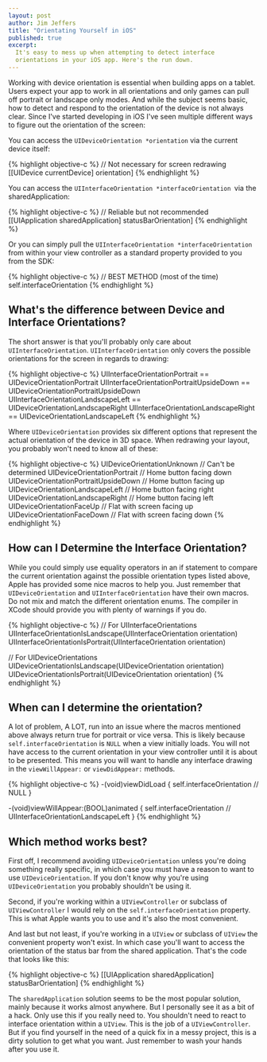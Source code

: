 ```yaml
---
layout: post
author: Jim Jeffers
title: "Orientating Yourself in iOS"
published: true
excerpt:
  It's easy to mess up when attempting to detect interface
  orientations in your iOS app. Here's the run down.
---
```


Working with device orientation is essential when building apps on a tablet. Users expect your app to work in all orientations and only games can pull off portrait or landscape only modes. And while the subject seems basic, how to detect and respond to the orientation of the device is not always clear. Since I've started developing in iOS I've seen multiple different ways to figure out the orientation of the screen:

You can access the `UIDeviceOrientation *orientation` via the current device itself:

{% highlight objective-c %}
// Not necessary for screen redrawing
[[UIDevice currentDevice] orientation]
{% endhighlight %}

You can access the `UIInterfaceOrientation *interfaceOrientation `via the sharedApplication:

{% highlight objective-c %}
// Reliable but not recommended
[[UIApplication sharedApplication] statusBarOrientation]
{% endhighlight %}

Or you can simply pull the `UIInterfaceOrientation *interfaceOrientation` from within your view controller as a standard property provided to you from the SDK:

{% highlight objective-c %}
// BEST METHOD (most of the time)
self.interfaceOrientation
{% endhighlight %}

## What's the difference between Device and Interface Orientations?

The short answer is that you'll probably only care about `UIInterfaceOrientation`. `UIInterfaceOrientation` only covers the possible orientations for the screen in regards to drawing:

{% highlight objective-c %}
UIInterfaceOrientationPortrait == UIDeviceOrientationPortrait
UIInterfaceOrientationPortraitUpsideDown == UIDeviceOrientationPortraitUpsideDown
UIInterfaceOrientationLandscapeLeft == UIDeviceOrientationLandscapeRight
UIInterfaceOrientationLandscapeRight == UIDeviceOrientationLandscapeLeft
{% endhighlight %}

Where `UIDeviceOrientation` provides six different options that represent the actual orientation of the device in 3D space. When redrawing your layout, you probably won't need to know all of these:

{% highlight objective-c %}
UIDeviceOrientationUnknown                    // Can't be determined
UIDeviceOrientationPortrait                   // Home button facing down
UIDeviceOrientationPortraitUpsideDown         // Home button facing up
UIDeviceOrientationLandscapeLeft              // Home button facing right
UIDeviceOrientationLandscapeRight             // Home button facing left
UIDeviceOrientationFaceUp                     // Flat with screen facing up
UIDeviceOrientationFaceDown                   // Flat with screen facing down
{% endhighlight %}

## How can I Determine the Interface Orientation?

While you could simply use equality operators in an if statement to compare the current orientation against the possible orientation types listed above, Apple has provided some nice macros to help you. Just remember that `UIDeviceOrientation` and `UIInterfaceOrientation` have their own macros. Do not mix and match the different orientation enums. The compiler in XCode should provide you with plenty of warnings if you do.

{% highlight objective-c %}
// For UIInterfaceOrientations
UIInterfaceOrientationIsLandscape(UIInterfaceOrientation orientation)
UIInterfaceOrientationIsPortrait(UIInterfaceOrientation orientation)

// For UIDeviceOrientations
UIDeviceOrientationIsLandscape(UIDeviceOrientation orientation)
UIDeviceOrientationIsPortrait(UIDeviceOrientation orientation)
{% endhighlight %}

## When can I determine the orientation?

A lot of problem, A LOT, run into an issue where the macros mentioned above always return true for portrait or vice versa. This is likely because `self.interfaceOrientation` is `NULL` when a view initially loads. You will not have access to the current orientation in your view controller until it is about to be presented. This means you will want to handle any interface drawing in the `viewWillAppear:` or `viewDidAppear:` methods.

{% highlight objective-c %}
-(void)viewDidLoad {
  self.interfaceOrientation // NULL
}

-(void)viewWillAppear:(BOOL)animated {
  self.interfaceOrientation // UIInterfaceOrientationLandscapeLeft
}
{% endhighlight %}

## Which method works best?

First off, I recommend avoiding `UIDeviceOrientation` unless you're doing something really specific, in which case you must have a reason to want to use `UIDeviceOrientation`. If you don't know why you're using `UIDeviceOrientation` you probably shouldn't be using it.

Second, if you're working within a `UIViewController` or subclass of `UIViewController` I would rely on the `self.interfaceOrientation` property. This is what Apple wants you to use and it's also the most convenient.

And last but not least, if you're working in a `UIView` or subclass of `UIView` the convenient property won't exist. In which case you'll want to access the orientation of the status bar from the shared application. That's the code that looks like this:

{% highlight objective-c %}
[[UIApplication sharedApplication] statusBarOrientation]
{% endhighlight %}

The `sharedApplication` solution seems to be the most popular solution, mainly because it works almost anywhere. But I personally see it as a bit of a hack. Only use this if you really need to. You shouldn't need to react to interface orientation within a `UIView`. This is the job of a `UIViewController`. But if you find yourself in the need of a quick fix in a messy project, this is a dirty solution to get what you want. Just remember to wash your hands after you use it.
